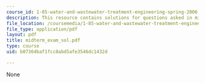 ```yaml
---
course_id: 1-85-water-and-wastewater-treatment-engineering-spring-2006
description: This resource contains solutions for questions asked in midterm.
file_location: /coursemedia/1-85-water-and-wastewater-treatment-engineering-spring-2006/b07364baf1fcc0abd5afe3546dc1432d_midterm_exam_sol.pdf
file_type: application/pdf
layout: pdf
title: midterm_exam_sol.pdf
type: course
uid: b07364baf1fcc0abd5afe3546dc1432d

---
```

None